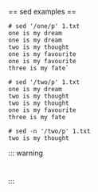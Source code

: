 

== sed examples ==

```
# sed '/one/p' 1.txt
one is my dream
one is my dream
two is my thought
one is my favourite
one is my favourite
three is my fate`
```

```
# sed '/two/p' 1.txt
one is my dream
two is my thought
two is my thought
one is my favourite
three is my fate
```

```
# sed -n '/two/p' 1.txt
two is my thought
```
::: warning
# 
:::
